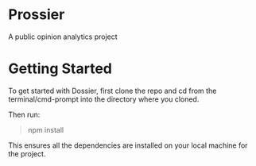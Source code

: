 # Prossier
A public opinion analytics project

# Getting Started
To get started with Dossier, first clone the repo and cd from the terminal/cmd-prompt into the directory where you cloned. 

Then run:

> npm install

This ensures all the dependencies are installed on your local machine for the project.
